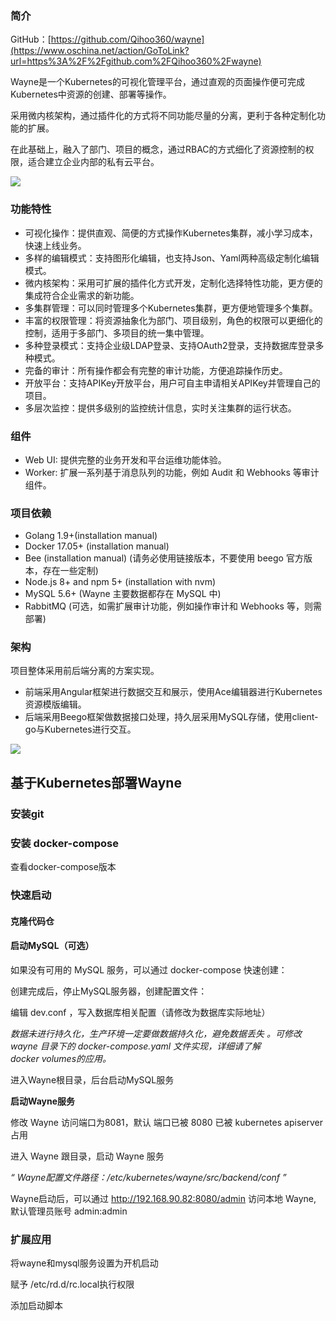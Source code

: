 ### 简介

GitHub：[https://github.com/Qihoo360/wayne](https://www.oschina.net/action/GoToLink?url=https%3A%2F%2Fgithub.com%2FQihoo360%2Fwayne)

Wayne是一个Kubernetes的可视化管理平台，通过直观的页面操作便可完成Kubernetes中资源的创建、部署等操作。

采用微内核架构，通过插件化的方式将不同功能尽量的分离，更利于各种定制化功能的扩展。

在此基础上，融入了部门、项目的概念，通过RBAC的方式细化了资源控制的权限，适合建立企业内部的私有云平台。

![](https://www.helloworld.net/img/default-avatar.png)

### 功能特性

-   可视化操作：提供直观、简便的方式操作Kubernetes集群，减小学习成本，快速上线业务。
-   多样的编辑模式：支持图形化编辑，也支持Json、Yaml两种高级定制化编辑模式。
-   微内核架构：采用可扩展的插件化方式开发，定制化选择特性功能，更方便的集成符合企业需求的新功能。
-   多集群管理：可以同时管理多个Kubernetes集群，更方便地管理多个集群。
-   丰富的权限管理：将资源抽象化为部门、项目级别，角色的权限可以更细化的控制，适用于多部门、多项目的统一集中管理。
-   多种登录模式：支持企业级LDAP登录、支持OAuth2登录，支持数据库登录多种模式。
-   完备的审计：所有操作都会有完整的审计功能，方便追踪操作历史。
-   开放平台：支持APIKey开放平台，用户可自主申请相关APIKey并管理自己的项目。
-   多层次监控：提供多级别的监控统计信息，实时关注集群的运行状态。

### 组件

-   Web UI: 提供完整的业务开发和平台运维功能体验。
-   Worker: 扩展一系列基于消息队列的功能，例如 Audit 和 Webhooks 等审计组件。

### 项目依赖

-   Golang 1.9+(installation manual)
-   Docker 17.05+ (installation manual)
-   Bee (installation manual) (请务必使用链接版本，不要使用 beego 官方版本，存在一些定制)
-   Node.js 8+ and npm 5+ (installation with nvm)
-   MySQL 5.6+ (Wayne 主要数据都存在 MySQL 中)
-   RabbitMQ (可选，如需扩展审计功能，例如操作审计和 Webhooks 等，则需部署)

### 架构

项目整体采用前后端分离的方案实现。

-   前端采用Angular框架进行数据交互和展示，使用Ace编辑器进行Kubernetes资源模版编辑。
-   后端采用Beego框架做数据接口处理，持久层采用MySQL存储，使用client-go与Kubernetes进行交互。

![](https://oscimg.oschina.net/oscnet/f4e37b778e262831eccc5ead36c28b30b84.png)

## 基于Kubernetes部署Wayne

### 安装git

### **安装 docker-compose**

查看docker-compose版本

### 快速启动

#### 克隆代码仓

#### 启动MySQL（可选）

如果没有可用的 MySQL 服务，可以通过 docker-compose 快速创建：

创建完成后，停止MySQL服务器，创建配置文件：

编辑 dev.conf ，写入数据库相关配置（请修改为数据库实际地址）

_数据未进行持久化，生产环境一定要做数据持久化，避免数据丢失 。可修改 wayne 目录下的 docker-compose.yaml 文件实现，详细请了解 docker volumes的应用。_

进入Wayne根目录，后台启动MySQL服务

**启动Wayne服务**

修改 Wayne 访问端口为8081，默认 端口已被 8080 已被 kubernetes apiserver 占用

进入 Wayne 跟目录，启动 Wayne 服务

_“ Wayne配置文件路径：/etc/kubernetes/wayne/src/backend/conf ”_

Wayne启动后，可以通过 http://192.168.90.82:8080/admin 访问本地 Wayne, 默认管理员账号 admin:admin

### 扩展应用

将wayne和mysql服务设置为开机启动

赋予 /etc/rd.d/rc.local执行权限

添加启动脚本